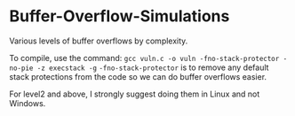 # Buffer-Overflow-Simulations
Various levels of buffer overflows by complexity.

To compile, use the command:
```gcc vuln.c -o vuln -fno-stack-protector -no-pie -z execstack -g```
`-fno-stack-protector` is to remove any default stack protections from the code so we can do buffer overflows easier.

For level2 and above, I strongly suggest doing them in Linux and not Windows.
